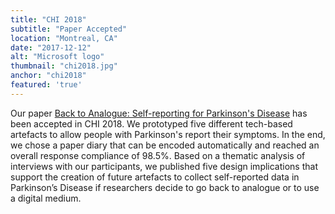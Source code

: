 ```yaml
---
title: "CHI 2018"
subtitle: "Paper Accepted"
location: "Montreal, CA"
date: "2017-12-12"
alt: "Microsoft logo"
thumbnail: "chi2018.jpg"
anchor: "chi2018"
featured: 'true'
---
```

Our paper [Back to Analogue: Self-reporting for Parkinson's Disease](/publications#chi2018) has been accepted in CHI 2018. We prototyped five different tech-based artefacts to allow people with Parkinson's report their symptoms. In the end, we chose a paper diary that can be encoded automatically and reached an overall response compliance of 98.5%. Based on a thematic analysis of interviews with our participants, we published five design implications that support the creation of future artefacts to collect self-reported data in Parkinson’s Disease if researchers decide to go back to analogue or to use a digital medium.